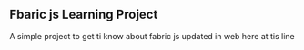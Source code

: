 ## Fbaric js Learning Project
A simple project to get ti know about fabric js
updated in web here at tis line
